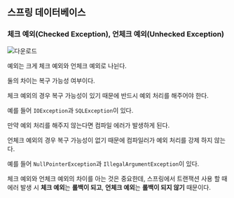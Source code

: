 ## 스프링 데이터베이스

### 체크 예외(Checked Exception), 언체크 예외(Unhecked Exception)

![다운로드](https://github.com/boseungk/TIL/assets/95980754/369cfbb8-2c3f-4e24-b80b-198d2633bf1c)

예외는 크게 체크 예외와 언체크 예외로 나뉜다. 

둘의 차이는 복구 가능성 여부이다.

체크 예외의 경우 복구 가능성이 있기 때문에 반드시 예외 처리를 해주어야 한다. 

예를 들어 `IOException`과 `SQLException`이 있다. 

만약 예외 처리를 해주지 않는다면 컴파일 에러가 발생하게 된다. 

언체크 예외의 경우 복구 가능성이 없기 때문에 컴파일러가 예외 처리를 강제 하지 않는다.

예를 들어 `NullPointerException`과 `IllegalArgumentException`이 있다.

체크 예외와 언체크 예외의 차이를 아는 것은 중요한데, 스프링에서 트랜잭션 사용 할 때 에러 발생 시 **체크 예외**는 **롤백이 되고**, **언체크 예외**는 **롤백이 되지 않기** 때문이다.
